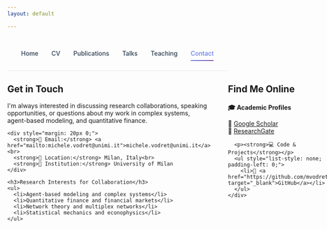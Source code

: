 ```yaml
---
layout: default

---
```


<style>
.nav-clean {
  display: flex;
  justify-content: center;
  gap: 30px;
  padding: 25px 0;
  border-bottom: 1px solid rgba(0, 0, 0, 0.1);
  background: transparent;
}

.nav-clean a {
  position: relative;
  font-weight: 500;
  color: #2c3e50;
  text-decoration: none;
  padding: 6px 0;
  transition: color 0.3s ease;
}

.nav-clean a::after {
  content: "";
  position: absolute;
  left: 0;
  bottom: -3px;
  width: 0%;
  height: 2px;
  background: linear-gradient(135deg, #667eea, #764ba2);
  transition: width 0.3s ease;
}

.nav-clean a:hover::after,
.nav-clean a.current::after {
  width: 100%;
}

.nav-clean a.current {
  color: #667eea;
}

h1 {
  color: #2c3e50;
  border-bottom: 3px solid #3498db;
  padding-bottom: 10px;
}
</style>

<nav class="nav-clean">
  <a href="/">Home</a>
  <a href="/cv">CV</a>
  <a href="/publications">Publications</a>
  <a href="/talks">Talks</a>
  <a href="/teaching">Teaching</a>
  <a href="/contact" class="current">Contact</a>
</nav>

<div style="display: flex; align-items: flex-start; gap: 40px; margin-bottom: 30px;">
  <div style="flex: 1;">
    <h2>Get in Touch</h2>
    <p>I'm always interested in discussing research collaborations, speaking opportunities, or questions about my work in complex systems, agent-based modeling, and quantitative finance.</p>
    
    <div style="margin: 20px 0;">
      <strong>📧 Email:</strong> <a href="mailto:michele.vodret@unimi.it">michele.vodret@unimi.it</a><br>
      <strong>📍 Location:</strong> Milan, Italy<br>
      <strong>🏢 Institution:</strong> University of Milan
    </div>
    
    <h3>Research Interests for Collaboration</h3>
    <ul>
      <li>Agent-based modeling and complex systems</li>
      <li>Quantitative finance and financial markets</li>
      <li>Network theory and multiplex networks</li>
      <li>Statistical mechanics and econophysics</li>
    </ul>
  </div>
  
  <div style="flex: 1;">
    <h2>Find Me Online</h2>
    <div style="margin: 20px 0;">
      <p><strong>🎓 Academic Profiles</strong></p>
      <ul style="list-style: none; padding-left: 0;">
        <li>📝 <a href="https://scholar.google.com/citations?user=BjqSd7cAAAAJ" target="_blank">Google Scholar</a></li>
        <li>🔬 <a href="https://www.researchgate.net/profile/Michele-Vodret" target="_blank">ResearchGate</a></li>
      </ul>
      
      <p><strong>💻 Code & Projects</strong></p>
      <ul style="list-style: none; padding-left: 0;">
        <li>🐙 <a href="https://github.com/mvodret" target="_blank">GitHub</a></li>
      </ul>
    </div>
  </div>
</div>

---

## Research Collaborations & Opportunities

I'm always open to discussing:

### 🤝 Research Collaborations
- Agent-based modeling in finance and economics
- Complex systems and network theory
- Quantitative finance and market microstructure
- Statistical mechanics applications

### 🎤 Speaking Engagements
- Conference presentations and seminars
- Workshops on quantitative finance
- Complex systems and econophysics talks

---

**Institutional Contact:**  
Michele Vodret  
University of Milan  
Milan, Italy  
Email: [michele.vodret@unimi.it](mailto:michele.vodret@unimi.it)